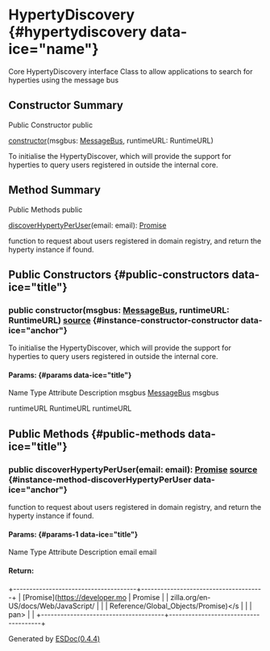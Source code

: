 </div>

<div class="self-detail detail">

HypertyDiscovery {#hypertydiscovery data-ice="name"}
================

<div class="description" data-ice="description">

Core HypertyDiscovery interface Class to allow applications to search
for hyperties using the message bus

</div>

</div>

<div data-ice="constructorSummary">

Constructor Summary
-------------------

Public Constructor
<span class="access" data-ice="access">public</span> <span
class="override" data-ice="override"></span>
<div>

<span
data-ice="name"><span>[constructor](../../../class/src/registry/HypertyDiscovery.js~HypertyDiscovery.html#instance-constructor-constructor)</span></span><span
data-ice="signature">(msgbus:
<span>[MessageBus](../../../class/src/bus/MessageBus.js~MessageBus.html)</span>,
runtimeURL: <span>RuntimeURL</span>)</span>

</div>

<div>

<div data-ice="description">

To initialise the HypertyDiscover, which will provide the support for
hyperties to query users registered in outside the internal core.

</div>

</div>

</div>

<div data-ice="methodSummary">

Method Summary
--------------

Public Methods
<span class="access" data-ice="access">public</span> <span
class="override" data-ice="override"></span>
<div>

<span
data-ice="name"><span>[discoverHypertyPerUser](../../../class/src/registry/HypertyDiscovery.js~HypertyDiscovery.html#instance-method-discoverHypertyPerUser)</span></span><span
data-ice="signature">(email: <span>email</span>):
<span>[Promise](https://developer.mozilla.org/en-US/docs/Web/JavaScript/Reference/Global_Objects/Promise)</span></span>

</div>

<div>

<div data-ice="description">

function to request about users registered in domain registry, and
return the hyperty instance if found.

</div>

</div>

</div>

<div data-ice="constructorDetails">

Public Constructors {#public-constructors data-ice="title"}
-------------------

<div class="detail" data-ice="detail">

### <span class="access" data-ice="access">public</span> <span data-ice="name">constructor</span><span data-ice="signature">(msgbus: <span>[MessageBus](../../../class/src/bus/MessageBus.js~MessageBus.html)</span>, runtimeURL: <span>RuntimeURL</span>)</span> <span class="right-info"> <span data-ice="source"><span>[source](../../../file/src/registry/HypertyDiscovery.js.html#lineNumber15)</span></span> </span> {#instance-constructor-constructor data-ice="anchor"}

<div data-ice="description">

To initialise the HypertyDiscover, which will provide the support for
hyperties to query users registered in outside the internal core.

</div>

<div data-ice="properties">

<div data-ice="properties">

#### Params: {#params data-ice="title"}

Name
Type
Attribute
Description
msgbus
<span>[MessageBus](../../../class/src/bus/MessageBus.js~MessageBus.html)</span>
msgbus

runtimeURL
<span>RuntimeURL</span>
runtimeURL

</div>

</div>

</div>

</div>

<div data-ice="methodDetails">

Public Methods {#public-methods data-ice="title"}
--------------

<div class="detail" data-ice="detail">

### <span class="access" data-ice="access">public</span> <span data-ice="name">discoverHypertyPerUser</span><span data-ice="signature">(email: <span>email</span>): <span>[Promise](https://developer.mozilla.org/en-US/docs/Web/JavaScript/Reference/Global_Objects/Promise)</span></span> <span class="right-info"> <span data-ice="source"><span>[source](../../../file/src/registry/HypertyDiscovery.js.html#lineNumber29)</span></span> </span> {#instance-method-discoverHypertyPerUser data-ice="anchor"}

<div data-ice="description">

function to request about users registered in domain registry, and
return the hyperty instance if found.

</div>

<div data-ice="properties">

<div data-ice="properties">

#### Params: {#params-1 data-ice="title"}

Name
Type
Attribute
Description
email
<span>email</span>

</div>

</div>

<div class="return-params" data-ice="returnParams">

#### Return:

+--------------------------------------+--------------------------------------+
| <span>[Promise](https://developer.mo | Promise                              |
| zilla.org/en-US/docs/Web/JavaScript/ |                                      |
| Reference/Global_Objects/Promise)</s |                                      |
| pan>                                 |                                      |
+--------------------------------------+--------------------------------------+

<div data-ice="returnProperties">

</div>

</div>

</div>

</div>

</div>

Generated by [ESDoc<span
data-ice="esdocVersion">(0.4.4)</span>](https://esdoc.org)
